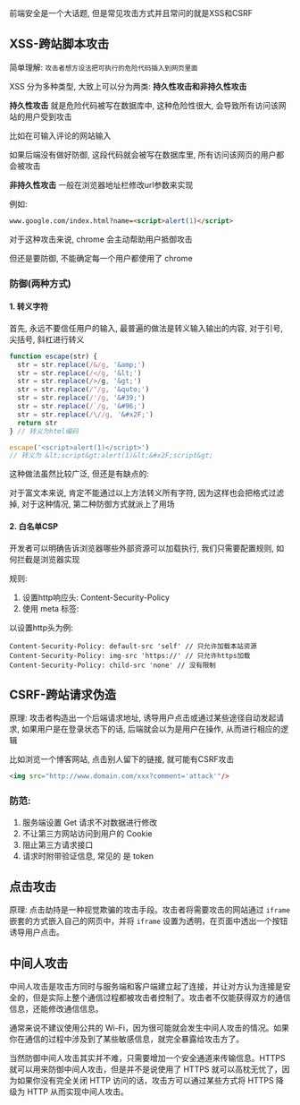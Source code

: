 前端安全是一个大话题, 但是常见攻击方式并且常问的就是XSS和CSRF

## XSS-跨站脚本攻击

简单理解: `攻击者想方设法把可执行的危险代码插入到网页里面`

XSS 分为多种类型, 大致上可以分为两类: **持久性攻击和非持久性攻击**

**持久性攻击** 就是危险代码被写在数据库中, 这种危险性很大, 会导致所有访问该网站的用户受到攻击

比如在可输入评论的网站输入 <script>alert(1)</script>

如果后端没有做好防御, 这段代码就会被写在数据库里, 所有访问该网页的用户都会被攻击

**非持久性攻击** 一般在浏览器地址栏修改url参数来实现

例如:

```html
www.google.com/index.html?name=<script>alert(1)</script>
```

对于这种攻击来说, chrome 会主动帮助用户抵御攻击

但还是要防御, 不能确定每一个用户都使用了 chrome

### 防御(两种方式)

#### 1. 转义字符

首先, 永远不要信任用户的输入, 最普遍的做法是转义输入输出的内容, 对于引号, 尖括号, 斜杠进行转义

```js
function escape(str) {
  str = str.replace(/&/g, '&amp;')
  str = str.replace(/</g, '&lt;')
  str = str.replace(/>/g, '&gt;')
  str = str.replace(/"/g, '&quto;')
  str = str.replace(/'/g, '&#39;')
  str = str.replace(/`/g, '&#96;')
  str = str.replace(/\//g, '&#x2F;')
  return str
} // 转义为html编码

escape('<script>alert(1)</script>')
// 转义为 &lt;script&gt;alert(1)&lt;&#x2F;script&gt;
```

这种做法虽然比较广泛, 但还是有缺点的:

对于富文本来说, 肯定不能通过以上方法转义所有字符, 因为这样也会把格式过滤掉, 对于这种情况, 第二种防御方式就派上了用场

#### 2. 白名单CSP

开发者可以明确告诉浏览器哪些外部资源可以加载执行, 我们只需要配置规则, 如何拦截是浏览器实现

规则: 

1. 设置http响应头: Content-Security-Policy
2. 使用 meta 标签: <meta http-equiv="Content-Security-Policy">

以设置http头为例:

```http
Content-Security-Policy: default-src 'self' // 只允许加载本站资源
Content-Security-Policy: img-src 'https://' // 只允许https加载
Content-Security-Policy: child-src 'none' // 没有限制
```



## CSRF-跨站请求伪造

原理: 攻击者构造出一个后端请求地址, 诱导用户点击或通过某些途径自动发起请求, 如果用户是在登录状态下的话, 后端就会以为是用户在操作, 从而进行相应的逻辑

比如浏览一个博客网站, 点击别人留下的链接, 就可能有CSRF攻击

```html
<img src="http://www.domain.com/xxx?comment='attack'"/>
```

### 防范: 

1. 服务端设置 Get 请求不对数据进行修改
2. 不让第三方网站访问到用户的 Cookie
3. 阻止第三方请求接口
4. 请求时附带验证信息, 常见的 是 token

## 点击攻击

原理: 点击劫持是一种视觉欺骗的攻击手段。攻击者将需要攻击的网站通过 `iframe` 嵌套的方式嵌入自己的网页中，并将 `iframe` 设置为透明，在页面中透出一个按钮诱导用户点击。



## 中间人攻击

中间人攻击是攻击方同时与服务端和客户端建立起了连接，并让对方认为连接是安全的，但是实际上整个通信过程都被攻击者控制了。攻击者不仅能获得双方的通信信息，还能修改通信信息。

通常来说不建议使用公共的 Wi-Fi，因为很可能就会发生中间人攻击的情况。如果你在通信的过程中涉及到了某些敏感信息，就完全暴露给攻击方了。

当然防御中间人攻击其实并不难，只需要增加一个安全通道来传输信息。HTTPS 就可以用来防御中间人攻击，但是并不是说使用了 HTTPS 就可以高枕无忧了，因为如果你没有完全关闭 HTTP 访问的话，攻击方可以通过某些方式将 HTTPS 降级为 HTTP 从而实现中间人攻击。
